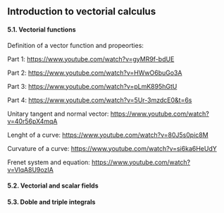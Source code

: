 ## Introduction to vectorial calculus


#### 5.1. Vectorial functions

Definition of a vector function and propeorties:

Part 1: https://www.youtube.com/watch?v=gyMR9f-bdUE

Part 2: https://www.youtube.com/watch?v=HWwO6buGo3A

Part 3: https://www.youtube.com/watch?v=pLmK895hGtU

Part 4: https://www.youtube.com/watch?v=5Ur-3mzdcE0&t=6s

Unitary tangent and normal vector: https://www.youtube.com/watch?v=40r56pX4mqA

Lenght of a curve: https://www.youtube.com/watch?v=80J5s0pic8M

Curvature of a curve: https://www.youtube.com/watch?v=si6ka6HeUdY

Frenet system and equation: https://www.youtube.com/watch?v=VIqA8U9ozIA

#### 5.2. Vectorial and scalar fields




#### 5.3. Doble and triple integrals


